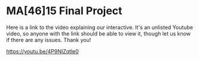 # MA[46]15 Final Project

Here is a link to the video explaining our interactive. It's an unlisted Youtube video, so anyone with the link should be able to view it, though let us know if there are any issues. Thank you!

https://youtu.be/4P9NIZqtle0

